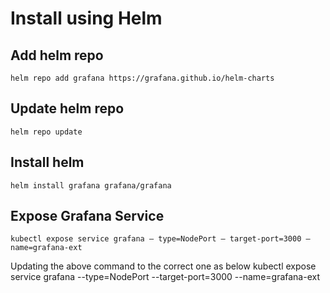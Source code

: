 # Install using Helm

## Add helm repo

`helm repo add grafana https://grafana.github.io/helm-charts`

## Update helm repo

`helm repo update`

## Install helm 

`helm install grafana grafana/grafana`

## Expose Grafana Service

`kubectl expose service grafana — type=NodePort — target-port=3000 — name=grafana-ext`

Updating the above command to the correct one as below
kubectl expose service grafana --type=NodePort --target-port=3000 --name=grafana-ext
